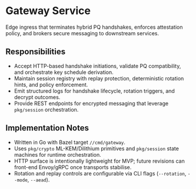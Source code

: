 # Gateway Service

Edge ingress that terminates hybrid PQ handshakes, enforces attestation policy, and brokers secure messaging to downstream services.

## Responsibilities
- Accept HTTP-based handshake initiations, validate PQ compatibility, and orchestrate key schedule derivation.
- Maintain session registry with replay protection, deterministic rotation hints, and policy enforcement.
- Emit structured logs for handshake lifecycle, rotation triggers, and decrypt outcomes.
- Provide REST endpoints for encrypted messaging that leverage `pkg/session` orchestration.

## Implementation Notes
- Written in Go with Bazel target `//cmd/gateway`.
- Uses `pkg/crypto` ML-KEM/Dilithium primitives and `pkg/session` state machines for runtime orchestration.
- HTTP surface is intentionally lightweight for MVP; future revisions can front-end Envoy/gRPC once transports stabilise.
- Rotation and replay controls are configurable via CLI flags (`--rotation`, `--mode`, `--aead`).
